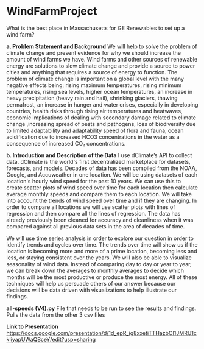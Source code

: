 # WindFarmProject
What is the best place in Massachusetts for GE Renewables to set up a wind farm?

**a. Problem Statement and Background** 
We will help to solve the problem of climate change and present evidence for why we should increase the amount of wind farms we have. Wind farms and other sources of renewable energy are solutions to slow climate change and provide a source to power cities and anything that requires a source of energy to function. The problem of climate change is important on a global level with the many negative effects being; rising maximum temperatures, rising minimum temperatures, rising sea levels, higher ocean temperatures, an increase in heavy precipitation (heavy rain and hail), shrinking glaciers, thawing permafrost, an increase in hunger and water crises, especially in developing countries, health risks through rising air temperatures and heatwaves, economic implications of dealing with secondary damage related to climate change ,increasing spread of pests and pathogens, loss of biodiversity due to limited adaptability and adaptability speed of flora and fauna, ocean acidification due to increased HCO3 concentrations in the water as a consequence of increased CO₂ concentrations.

**b. Introduction and Description of the Data**
I use dClimate’s API to collect data. dClimate is the world's first decentralized marketplace for datasets, forecasts, and models. Decades of data has been compiled from the NOAA, Google, and Accuweather in one location. We will be using datasets of each location's hourly wind speed for the past 10 years. We can use this to create scatter plots of wind speed over time for each location then calculate average monthly speeds and compare them to each location. We will take into account the trends of wind speed over time and if they are changing. In order to compare all locations we will use scatter plots with lines of regression and then compare all the lines of regression. The data has already previously been cleaned for accuracy and cleanliness when it was compared against all previous data sets in the area of decades of time.

We will use time series analysis in order to explore our question in order to identify trends and cycles over time. The trends over time will show us if the location is becoming more and more of a prime location, becoming less and less, or staying consistent over the years. We will also be able to visualize seasonality of wind data. Instead of comparing day to day or year to year, we can break down the averages to monthly averages to decide which months will be the most productive or produce the most energy. All of these techniques will help us persuade others of our answer because our decisions will be data driven with visualizations to help illustrate our findings.

**all-speeds (V4).py**
File that needs to be run to see the results and findings. Pulls the data from the other 3 csv files

**Link to Presentation** https://docs.google.com/presentation/d/1d_epR_ig8xxetiTTHazbOl1JMRU1ckIiyapUWaQBceY/edit?usp=sharing 
